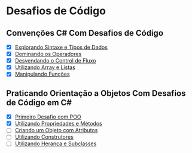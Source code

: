 # Desafios de Código

## Convenções C# Com Desafios de Código

- [x] [Explorando Sintaxe e Tipos de Dados](/ExplorandoSintaxeETiposDeDados/Program.cs)
- [x] [Dominando os Operadores](/DominandoOsOperadores/Program.cs)
- [x] [Desvendando o Control de Fluxo](/DesvendadoOCOntroleDeFluxo/Program.cs)
- [x] [Utilizando Array e Listas](/UtilizandoArrayEListas/Program.cs)
- [x] [Manipulando Funções](/ManipulandoFuncoes/Program.cs)

## Praticando Orientação a Objetos Com Desafios de Código em C#

- [x] [Primeiro Desafio com POO](/PrimeiroDesafioComPOO/Program.cs)
- [x] [Utilizando Propriedades e Métodos](/UtilizandoPropriedadesEMetodos/Program.cs)
- [ ] [Criando um Objeto com Atributos](/CriandoUmObjetoComAtributos/Program.cs)
- [ ] [Utilizando Construtores](/UtilizandoContrutores/Program.cs)
- [ ] [Utilizando Herança e Subclasses](/UtilizandoHerancaESubclasses/Program.cs)
